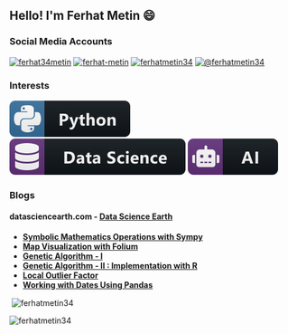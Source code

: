## Hello! I'm Ferhat Metin 😄


### Social Media Accounts 

<a href="https://twitter.com/ferhat34metin" target="blank"><img align="center" src="https://cdn.jsdelivr.net/npm/simple-icons@3.0.1/icons/twitter.svg" alt="ferhat34metin" height="30" width="30" /></a>
<a href="https://linkedin.com/in/ferhat-metin" target="blank"><img align="center" src="https://cdn.jsdelivr.net/npm/simple-icons@3.0.1/icons/linkedin.svg" alt="ferhat-metin" height="30" width="30" /></a>
<a href="https://kaggle.com/ferhatmetin34" target="blank"><img align="center" src="https://cdn.jsdelivr.net/npm/simple-icons@3.0.1/icons/kaggle.svg" alt="ferhatmetin34" height="30" width="30" /></a>
<a href="https://medium.com/@ferhatmetin34" target="blank"><img align="center" src="https://cdn.jsdelivr.net/npm/simple-icons@3.0.1/icons/medium.svg" alt="@ferhatmetin34" height="30" width="30" /></a>
</p>

### Interests
![](https://github.com/MikeCodesDotNET/ColoredBadges/raw/master/svg/dev/languages/python.svg)
![](https://github.com/MikeCodesDotNET/ColoredBadges/raw/master/svg/dev/misc/datascience.svg)
![](https://github.com/MikeCodesDotNET/ColoredBadges/raw/master/svg/dev/misc/ai.svg)


### Blogs
#### **datasciencearth.com** - **[Data Science Earth]( https://www.datasciencearth.com/en)**
* **[Symbolic Mathematics Operations with Sympy]( https://www.datasciencearth.com/en/symbolic-mathematics-operations-with-sympy/)**
* **[Map Visualization with Folium]( https://www.datasciencearth.com/en/map-visualization-with-folium/)**
* **[Genetic Algorithm - I]( https://www.datasciencearth.com/en/genetic-algorithm-1/)**
* **[Genetic Algorithm - II : Implementation with R]( https://www.datasciencearth.com/en/genetic-algorithm-ii-implementation-with-r//)**
* **[Local Outlier Factor](https://www.datasciencearth.com/en/local-outlier-factor-2/)**
* **[Working with Dates Using Pandas](https://www.datasciencearth.com/en/working-with-date-using-pandas/)**

<p>&nbsp;<img align="center" src="https://github-readme-stats.vercel.app/api?username=ferhatmetin34&show_icons=true" alt="ferhatmetin34" /></p>
<p align="left"> <img src="https://komarev.com/ghpvc/?username=ferhatmetin34" alt="ferhatmetin34" /> </p>
<!--
**ferhatmetin34/ferhatmetin34** is a ✨ _special_ ✨ repository because its `README.md` (this file) appears on your GitHub profile.

Here are some ideas to get you started:

- 🔭 I’m currently working on ...
- 🌱 I’m currently learning ...
- 👯 I’m looking to collaborate on ...
- 🤔 I’m looking for help with ...
- Ask me about ...
- 📫 How to reach me: ...
- 😄 Pronouns: ...
- ⚡ Fun fact: ...
-->
